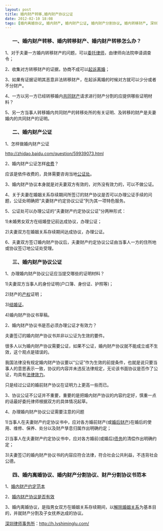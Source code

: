 ```yaml
---
layout: post
title: 婚内财产转移,婚内财产协议公证
date: 2012-02-10 18:08
tags: [婚内离婚协议, 婚内财产, 婚内财产公证, 婚内财产分割协议, 婚内转移财产, 深圳离婚律师咨询, 财产分割协议书范本]
---
```

<ol>
<h3>一、婚内财产转移、婚内转移财产、婚内财产转移怎么办？</h3>
</ol>
1、对于夫妻一方婚内转移财产的问题，可以<a href="http://h.lvshiminglu.com/law/683.html" target="_blank">委托律师</a>，由律师向法院申请调查令；

2、收集对方转移财产的证据，协商不成可以<a href="http://h.lvshiminglu.com/law/642.html" target="_blank">起诉离婚</a>；

3、如果有证据证明其恶意非法转移财产，在起诉离婚的时候对方就可以少分或者不分财产。

4、一方以另一方已经转移婚内<a href="http://h.lvshiminglu.com/law/795.html" target="_blank">共同财产</a>请求进行财产分割的应提供哪些证明材料？

5、另一方当事人转移婚内共同财产的转移处所的有关证明、及转移的财产是夫妻婚内的共同财产的证明。
<ol>
<h3>二、婚内财产公证</h3>
</ol>
1、怎样做婚内财产公证

<a href="http://zhidao.baidu.com/question/59939073.html" target="_blank">http://zhidao.baidu.com/question/59939073.html</a>

2、婚内财产公证怎样<a href="http://h.lvshiminglu.com/law/328.html" target="_blank">收费</a>？

应该是依件收费的，具体需要咨询当地<a href="http://h.lvshiminglu.com/law/178.html" target="_blank">公证处</a>。

3、婚内财产协议本身就是对夫妻双方有效的，对外没有效力的，可以不做公证。

4、关于夫妻在婚姻关系存续期间所签订的财产协议是否可以办理公证手续的问题，公证处明确把“夫妻财产约定协议公证”列为其一项特色服务。

5、公证处可以办理公证的“夫妻财产约定协议公证”分两种形式：

1)未婚男女双方在结婚登记前达成协议，办理公证；

2)夫妻双方在婚姻关系存续期间达成协议，办理公证。

6、夫妻双方签订婚内财产协议后，夫妻财产约定协议公证由当事人一方的住所地或协议签订地公证处受理。
<ol>
<h3>三、婚内财产协议公证</h3>
</ol>
1、办理婚内财产协议公证应当提交哪些的证明材料？

1)夫妻双方当事人的身份证明(户口簿、身份证、护照等)；

2)财产的<a href="http://h.lvshiminglu.com/law/200.html" target="_blank">产权</a>证明；

3)<a href="http://h.lvshiminglu.com/law/233.html" target="_blank">结婚证</a>。

4)婚内财产协议书草稿。

2、婚内财产协议书是否必须办理公证才有效力？

夫妻签订的婚内财产协议书并非以公证为生效的要件。

很多人以为婚内财产协议需要公证，如果不公证，婚内财产协议就不能成立或不生效，这个观点是错误的。

我国法律没有规定婚内财产协议要以“公证”作为生效的前提条件，也就是说只要当事人的意思表示一致，协议的内容并未违反法律规定，无论该书面协议是否作了公证，均具有<a href="http://h.lvshiminglu.com/law/702.html" target="_blank">法律效力</a>。

只是经过公证的婚前财产协议在证明力上更高一些而已。

3、协议公证不公证并不重要，重要的是把婚内财产协议的内容约定好，慎重一点的话最好委托律师根据双方的具体情况起草。

4、办理婚内财产协议公证需要注意的问题

1)当事人在夫妻财产约定协议书中，应对各方婚前财产(或<a href="http://h.lvshiminglu.com/law/660.html" target="_blank">婚后财产</a>)在婚后的使用、维修、保养、处分以及财产孳息归属作出明确约定；

2)当事人在夫妻财产约定协议书中，应对各方婚前(或婚后)<a href="http://h.lvshiminglu.com/law/243.html" target="_blank">债务</a>的清偿作出明确约定；

3)夫妻签订的婚内财产协议书的内容应符合法律，符合社会公共利益，不违背社会公德。
<ol>
<h3>四、婚内离婚协议、婚内财产分割协议、财产分割协议书范本</h3>
</ol>
1、<a href="http://h.lvshiminglu.com/law/804.html" target="_blank">婚内财产约定范本</a>

2、<a href="http://h.lvshiminglu.com/law/803.html" target="_blank">婚内财产协议是否有效</a>

3、婚内离婚协议，是指男女双方在婚姻关系存续期间，以<a href="http://h.lvshiminglu.com/law/679.html" target="_blank">解除婚姻关系</a>为基本目的，并就财产分割及子女抚养达成的协议。

<a href="http://h.lvshiminglu.com/">深圳律师事务所</a>：<a href="http://h.lvshiminglu.com/">http://h.lvshiminglu.com/</a>

